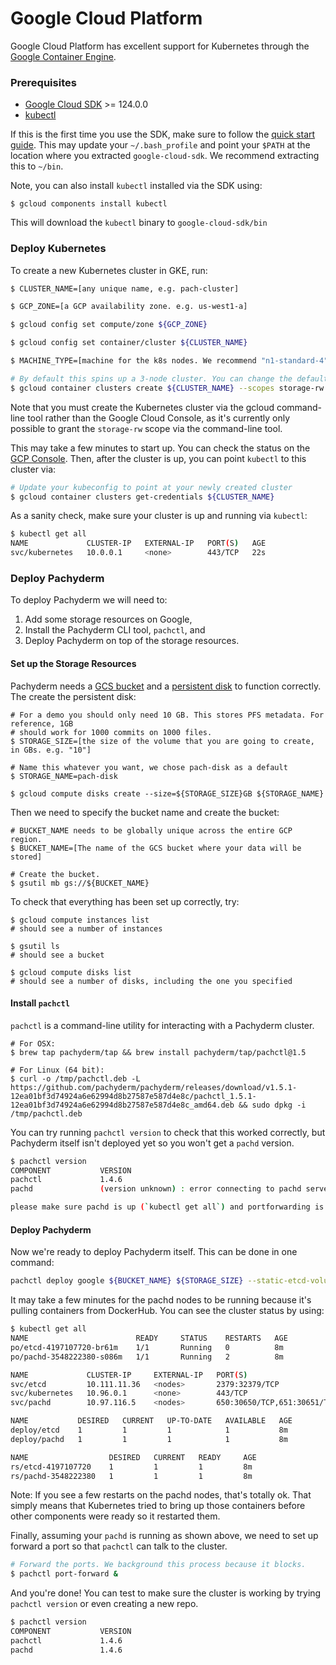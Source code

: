 # Google Cloud Platform

Google Cloud Platform has excellent support for Kubernetes through the [Google Container Engine](https://cloud.google.com/container-engine/).

### Prerequisites

- [Google Cloud SDK](https://cloud.google.com/sdk/) >= 124.0.0
- [kubectl](https://kubernetes.io/docs/user-guide/prereqs/)

If this is the first time you use the SDK, make sure to follow the [quick start guide](https://cloud.google.com/sdk/docs/quickstarts). This may update your `~/.bash_profile` and point your `$PATH` at the location where you extracted `google-cloud-sdk`. We recommend extracting this to `~/bin`.

Note, you can also install `kubectl` installed via the SDK using:

```shell
$ gcloud components install kubectl
```

This will download the `kubectl` binary to `google-cloud-sdk/bin`

### Deploy Kubernetes

To create a new Kubernetes cluster in GKE, run:

```sh
$ CLUSTER_NAME=[any unique name, e.g. pach-cluster]

$ GCP_ZONE=[a GCP availability zone. e.g. us-west1-a]

$ gcloud config set compute/zone ${GCP_ZONE}

$ gcloud config set container/cluster ${CLUSTER_NAME}

$ MACHINE_TYPE=[machine for the k8s nodes. We recommend "n1-standard-4" or larger.]

# By default this spins up a 3-node cluster. You can change the default with `--num-nodes VAL`
$ gcloud container clusters create ${CLUSTER_NAME} --scopes storage-rw --machine-type ${MACHINE_TYPE}
```
Note that you must create the Kubernetes cluster via the gcloud command-line tool rather than the Google Cloud Console, as it's currently only possible to grant the `storage-rw` scope via the command-line tool.

This may take a few minutes to start up. You can check the status on the [GCP Console](https://console.cloud.google.com/compute/instances).  Then, after the cluster is up, you can point `kubectl` to this cluster via:

```sh
# Update your kubeconfig to point at your newly created cluster
$ gcloud container clusters get-credentials ${CLUSTER_NAME}
```

As a sanity check, make sure your cluster is up and running via `kubectl`:
```sh
$ kubectl get all
NAME             CLUSTER-IP   EXTERNAL-IP   PORT(S)   AGE
svc/kubernetes   10.0.0.1     <none>        443/TCP   22s
```

### Deploy Pachyderm

To deploy Pachyderm we will need to:

1. Add some storage resources on Google, 
2. Install the Pachyderm CLI tool, `pachctl`, and
3. Deploy Pachyderm on top of the storage resources.

#### Set up the Storage Resources

Pachyderm needs a [GCS bucket](https://cloud.google.com/storage/docs/) and a [persistent disk](https://cloud.google.com/compute/docs/disks/) to function correctly.  The create the persistent disk:

```shell
# For a demo you should only need 10 GB. This stores PFS metadata. For reference, 1GB
# should work for 1000 commits on 1000 files.
$ STORAGE_SIZE=[the size of the volume that you are going to create, in GBs. e.g. "10"]

# Name this whatever you want, we chose pach-disk as a default
$ STORAGE_NAME=pach-disk

$ gcloud compute disks create --size=${STORAGE_SIZE}GB ${STORAGE_NAME}
```

Then we need to specify the bucket name and create the bucket:
```shell
# BUCKET_NAME needs to be globally unique across the entire GCP region.
$ BUCKET_NAME=[The name of the GCS bucket where your data will be stored]

# Create the bucket.
$ gsutil mb gs://${BUCKET_NAME}
```
To check that everything has been set up correctly, try:

```shell
$ gcloud compute instances list
# should see a number of instances

$ gsutil ls
# should see a bucket

$ gcloud compute disks list
# should see a number of disks, including the one you specified
```

#### Install `pachctl`

`pachctl` is a command-line utility for interacting with a Pachyderm cluster.


```shell
# For OSX:
$ brew tap pachyderm/tap && brew install pachyderm/tap/pachctl@1.5

# For Linux (64 bit):
$ curl -o /tmp/pachctl.deb -L https://github.com/pachyderm/pachyderm/releases/download/v1.5.1-12ea01bf3d74924a6e62994d8b27587e587d4e8c/pachctl_1.5.1-12ea01bf3d74924a6e62994d8b27587e587d4e8c_amd64.deb && sudo dpkg -i /tmp/pachctl.deb
```

You can try running `pachctl version` to check that this worked correctly, but Pachyderm itself isn't deployed yet so you won't get a `pachd` version.

```sh
$ pachctl version
COMPONENT           VERSION             
pachctl             1.4.6           
pachd               (version unknown) : error connecting to pachd server at address (0.0.0.0:30650): context deadline exceeded

please make sure pachd is up (`kubectl get all`) and portforwarding is enabled
```

#### Deploy Pachyderm

Now we're ready to deploy Pachyderm itself.  This can be done in one command:

```sh
pachctl deploy google ${BUCKET_NAME} ${STORAGE_SIZE} --static-etcd-volume=${STORAGE_NAME} --dashboard
```

It may take a few minutes for the pachd nodes to be running because it's pulling containers from DockerHub. You can see the cluster status by using:

```sh
$ kubectl get all
NAME                        READY     STATUS    RESTARTS   AGE
po/etcd-4197107720-br61m    1/1       Running   0          8m
po/pachd-3548222380-s086m   1/1       Running   2          8m

NAME             CLUSTER-IP     EXTERNAL-IP   PORT(S)                       AGE
svc/etcd         10.111.11.36   <nodes>       2379:32379/TCP                8m
svc/kubernetes   10.96.0.1      <none>        443/TCP                       10m
svc/pachd        10.97.116.5    <nodes>       650:30650/TCP,651:30651/TCP   8m

NAME           DESIRED   CURRENT   UP-TO-DATE   AVAILABLE   AGE
deploy/etcd    1         1         1            1           8m
deploy/pachd   1         1         1            1           8m

NAME                  DESIRED   CURRENT   READY     AGE
rs/etcd-4197107720    1         1         1         8m
rs/pachd-3548222380   1         1         1         8m
```

Note: If you see a few restarts on the pachd nodes, that's totally ok. That simply means that Kubernetes tried to bring up those containers before other components were ready so it restarted them.

Finally, assuming your `pachd` is running as shown above, we need to set up forward a port so that `pachctl` can talk to the cluster.

```sh
# Forward the ports. We background this process because it blocks.
$ pachctl port-forward &
```

And you're done! You can test to make sure the cluster is working by trying `pachctl version` or even creating a new repo.

```sh
$ pachctl version
COMPONENT           VERSION
pachctl             1.4.6
pachd               1.4.6
```
